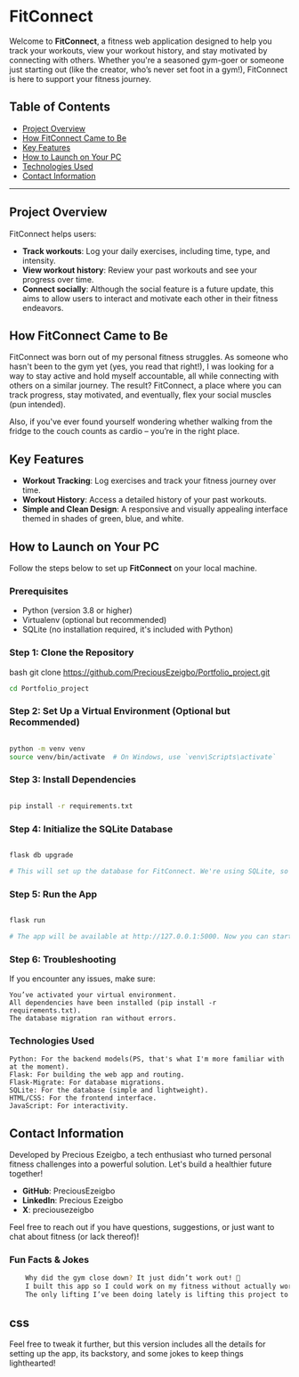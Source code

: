 # FitConnect

Welcome to **FitConnect**, a fitness web application designed to help you track your workouts, view your workout history, and stay motivated by connecting with others. Whether you're a seasoned gym-goer or someone just starting out (like the creator, who’s never set foot in a gym!), FitConnect is here to support your fitness journey.

## Table of Contents

- [Project Overview](#project-overview)
- [How FitConnect Came to Be](#how-fitconnect-came-to-be)
- [Key Features](#key-features)
- [How to Launch on Your PC](#how-to-launch-on-your-pc)
- [Technologies Used](#technologies-used)
- [Contact Information](#contact-information)

---

## Project Overview

FitConnect helps users:
- **Track workouts**: Log your daily exercises, including time, type, and intensity.
- **View workout history**: Review your past workouts and see your progress over time.
- **Connect socially**: Although the social feature is a future update, this aims to allow users to interact and motivate each other in their fitness endeavors.

## How FitConnect Came to Be

FitConnect was born out of my personal fitness struggles. As someone who hasn't been to the gym yet (yes, you read that right!), I was looking for a way to stay active and hold myself accountable, all while connecting with others on a similar journey. The result? FitConnect, a place where you can track progress, stay motivated, and eventually, flex your social muscles (pun intended).

Also, if you've ever found yourself wondering whether walking from the fridge to the couch counts as cardio – you’re in the right place.

## Key Features

- **Workout Tracking**: Log exercises and track your fitness journey over time.
- **Workout History**: Access a detailed history of your past workouts.
- **Simple and Clean Design**: A responsive and visually appealing interface themed in shades of green, blue, and white.

## How to Launch on Your PC

Follow the steps below to set up **FitConnect** on your local machine.

### Prerequisites
- Python (version 3.8 or higher)
- Virtualenv (optional but recommended)
- SQLite (no installation required, it's included with Python)

### Step 1: Clone the Repository

bash
git clone https://github.com/PreciousEzeigbo/Portfolio_project.git
```bash
cd Portfolio_project
```
### Step 2: Set Up a Virtual Environment (Optional but Recommended)
```bash

python -m venv venv
source venv/bin/activate  # On Windows, use `venv\Scripts\activate`
```
### Step 3: Install Dependencies

```bash

pip install -r requirements.txt
```
### Step 4: Initialize the SQLite Database

```bash

flask db upgrade

# This will set up the database for FitConnect. We're using SQLite, so you don't need any additional setup.
```
### Step 5: Run the App

```bash

flask run

# The app will be available at http://127.0.0.1:5000. Now you can start tracking your workouts!
```
### Step 6: Troubleshooting

If you encounter any issues, make sure:

    You’ve activated your virtual environment.
    All dependencies have been installed (pip install -r requirements.txt).
    The database migration ran without errors.

### Technologies Used

    Python: For the backend models(PS, that's what I'm more familiar with at the moment). 
    Flask: For building the web app and routing.
    Flask-Migrate: For database migrations.
    SQLite: For the database (simple and lightweight).
    HTML/CSS: For the frontend interface.
    JavaScript: For interactivity.

## Contact Information

Developed by Precious Ezeigbo, a tech enthusiast who turned personal fitness challenges into a powerful solution. Let's build a healthier future together!
- **GitHub**: PreciousEzeigbo
- **LinkedIn**: Precious Ezeigbo
- **X**: preciousezeigbo

Feel free to reach out if you have questions, suggestions, or just want to chat about fitness (or lack thereof)!

### Fun Facts & Jokes
```bash
    Why did the gym close down? It just didn’t work out! 💪
    I built this app so I could work on my fitness without actually working on my fitness. 😅
    The only lifting I’ve been doing lately is lifting this project to GitHub.
````
## css


Feel free to tweak it further, but this version includes all the details for setting up the app, its backstory, and some jokes to keep things lighthearted!
